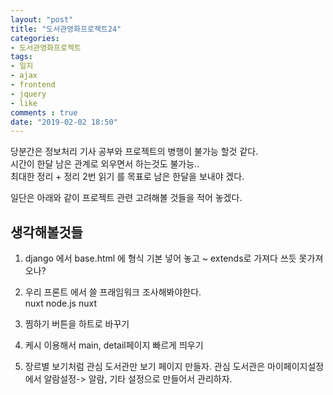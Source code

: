 ```yaml
---
layout: "post"
title: "도서관영화프로젝트24"    
categories:  
- 도서관영화프로젝트      
tags:  
- 일지      
- ajax  
- frontend 
- jquery
- like  
comments : true    
date: "2019-02-02 18:50"  
---              
```


당분간은 정보처리 기사 공부와 프로젝트의 병행이 불가능 할것 같다.     
시간이 한달 남은 관계로 외우면서 하는것도 불가능..     
최대한 정리 + 정리 2번 읽기 를 목표로 남은 한달을 보내야 겠다.   

일단은 아래와 같이 프로젝트 관련 고려해볼 것들을 적어 놓겠다.   


## 생각해볼것들    

1. django 에서  base.html  에 형식 기본 넣어 놓고 ~ extends로 가져다 쓰듯 못가져오나? 

2. 우리 프론트 에서 쓸 프래임워크 조사해봐야한다.   
    nuxt
    node.js
    nuxt

3. 찜하기 버튼을 하트로 바꾸기   

4.  케시 이용해서 main, detail페이지 빠르게 띄우기    

5. 장르별 보기처럼 관심 도서관만 보기 페이지 만들자. 
    관심 도서관은 마이페이지설정에서  알람설정-> 알람, 기타 설정으로 만들어서 관리하자. 
   
